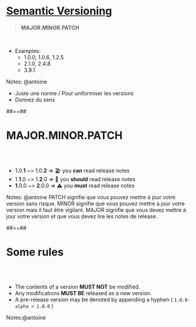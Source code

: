 <!-- .slide: -->
# [Semantic Versioning](https://semver.org) 

> **MAJOR.MINOR.PATCH**

<br/>

- Examples:
  - 1.0.0, 1.0.6, 1.2.5
  - 2.1.0, 2.4.8
  - 3.9.1

Notes: @antoine
* Juste une norme / Pour uniformiser les versions
* Donnez du sens

##==## 
<!-- .slide: -->

# MAJOR.MINOR.PATCH
  
<br/><br/>

- 1.0.**1** ~> 1.0.**2** => 🏖️ you **can** read release notes
- 1.**1**.0 ~> 1.**2**.0 => 👀 you **should** read release notes
- **1**.0.0 ~> **2**.0.0 => ⚠️ you **must** read release notes
<!-- .element: class="list-fragment" -->

Notes: @antoine
PATCH signifie que vous pouvez mettre à jour votre version sans risque.
MINOR signifie que vous pouvez mettre à jour votre version mais il faut être vigilant.
MAJOR signifie que vous devez mettre à jour votre version et que vous devez lire les notes de release.


##==##
<!-- .slide: -->
# Some rules

<br/><br/>

- The contents of a version **MUST NOT** be modified.
- Any modifications **MUST BE** released as a new version.
- A pre-release version may be denoted by appending a hyphen ( `1.0.0-alpha < 1.0.0` )
<!-- .element: class="list-fragment" -->

Notes:@antoine
